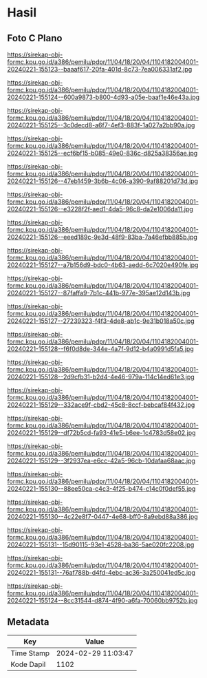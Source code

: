 # Hasil

## Foto C Plano

https://sirekap-obj-formc.kpu.go.id/a386/pemilu/pdpr/11/04/18/20/04/1104182004001-20240221-155123--baaaf617-20fa-401d-8c73-7ea006331af2.jpg

https://sirekap-obj-formc.kpu.go.id/a386/pemilu/pdpr/11/04/18/20/04/1104182004001-20240221-155124--600a9873-b800-4d93-a05e-baaf1e46e43a.jpg

https://sirekap-obj-formc.kpu.go.id/a386/pemilu/pdpr/11/04/18/20/04/1104182004001-20240221-155125--3c0decd8-a6f7-4ef3-883f-1a027a2bb90a.jpg

https://sirekap-obj-formc.kpu.go.id/a386/pemilu/pdpr/11/04/18/20/04/1104182004001-20240221-155125--ecf6bf15-b085-49e0-836c-d825a38356ae.jpg

https://sirekap-obj-formc.kpu.go.id/a386/pemilu/pdpr/11/04/18/20/04/1104182004001-20240221-155126--47eb1459-3b6b-4c06-a390-9af88201d73d.jpg

https://sirekap-obj-formc.kpu.go.id/a386/pemilu/pdpr/11/04/18/20/04/1104182004001-20240221-155126--e3228f2f-aed1-4da5-96c8-da2e1006da11.jpg

https://sirekap-obj-formc.kpu.go.id/a386/pemilu/pdpr/11/04/18/20/04/1104182004001-20240221-155126--eeed189c-9e3d-48f9-83ba-7a46efbb885b.jpg

https://sirekap-obj-formc.kpu.go.id/a386/pemilu/pdpr/11/04/18/20/04/1104182004001-20240221-155127--a7b156d9-bdc0-4b63-aedd-6c7020e490fe.jpg

https://sirekap-obj-formc.kpu.go.id/a386/pemilu/pdpr/11/04/18/20/04/1104182004001-20240221-155127--87faffa9-7b1c-441b-977e-395ae12d143b.jpg

https://sirekap-obj-formc.kpu.go.id/a386/pemilu/pdpr/11/04/18/20/04/1104182004001-20240221-155127--27239323-f4f3-4de8-ab1c-9e31b018a50c.jpg

https://sirekap-obj-formc.kpu.go.id/a386/pemilu/pdpr/11/04/18/20/04/1104182004001-20240221-155128--f6f0d8de-344e-4a7f-9d12-b4a0991d5fa5.jpg

https://sirekap-obj-formc.kpu.go.id/a386/pemilu/pdpr/11/04/18/20/04/1104182004001-20240221-155128--2d9cfb31-b2d4-4e46-979a-114c14ed61e3.jpg

https://sirekap-obj-formc.kpu.go.id/a386/pemilu/pdpr/11/04/18/20/04/1104182004001-20240221-155129--332ace9f-cbd2-45c8-8ccf-bebcaf84f432.jpg

https://sirekap-obj-formc.kpu.go.id/a386/pemilu/pdpr/11/04/18/20/04/1104182004001-20240221-155129--df72b5cd-fa93-41e5-b6ee-1c4783d58e02.jpg

https://sirekap-obj-formc.kpu.go.id/a386/pemilu/pdpr/11/04/18/20/04/1104182004001-20240221-155129--3f2937ea-e6cc-42a5-96cb-10dafaa68aac.jpg

https://sirekap-obj-formc.kpu.go.id/a386/pemilu/pdpr/11/04/18/20/04/1104182004001-20240221-155130--88ee50ca-c4c3-4f25-b474-c14c0f0def55.jpg

https://sirekap-obj-formc.kpu.go.id/a386/pemilu/pdpr/11/04/18/20/04/1104182004001-20240221-155130--4c22e8f7-0447-4e68-bff0-8a9ebd88a386.jpg

https://sirekap-obj-formc.kpu.go.id/a386/pemilu/pdpr/11/04/18/20/04/1104182004001-20240221-155131--15d90115-93e1-4528-ba36-5ae020fc2208.jpg

https://sirekap-obj-formc.kpu.go.id/a386/pemilu/pdpr/11/04/18/20/04/1104182004001-20240221-155131--76af788b-d4fd-4ebc-ac36-3a250041ed5c.jpg

https://sirekap-obj-formc.kpu.go.id/a386/pemilu/pdpr/11/04/18/20/04/1104182004001-20240221-155124--8cc31544-d874-4f90-a6fa-70060bb9752b.jpg


## Metadata

| Key        | Value               |
| ---------- | ------------------- |
| Time Stamp | 2024-02-29 11:03:47 |
| Kode Dapil | 1102                |



